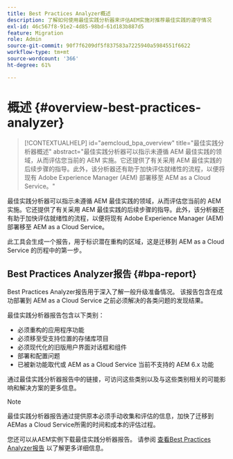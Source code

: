 ```yaml
---
title: Best Practices Analyzer概述
description: 了解如何使用最佳实践分析器来评估AEM实施对推荐最佳实践的遵守情况
exl-id: 46c567f8-91e2-4d85-98bd-61d183b887d5
feature: Migration
role: Admin
source-git-commit: 90f7f6209df5f837583a7225940a5984551f6622
workflow-type: tm+mt
source-wordcount: '366'
ht-degree: 61%

---
```


# 概述 {#overview-best-practices-analyzer}

>[!CONTEXTUALHELP]
>id="aemcloud_bpa_overview"
>title="最佳实践分析器概述"
>abstract="最佳实践分析器可以指示未遵循 AEM 最佳实践的领域，从而评估您当前的 AEM 实施。它还提供了有关采用 AEM 最佳实践的后续步骤的指导。此外，该分析器还有助于加快评估就绪性的流程，以便将现有 Adobe Experience Manager (AEM) 部署移至 AEM as a Cloud Service。"

最佳实践分析器可以指示未遵循 AEM 最佳实践的领域，从而评估您当前的 AEM 实施。它还提供了有关采用 AEM 最佳实践的后续步骤的指导。此外，该分析器还有助于加快评估就绪性的流程，以便将现有 Adobe Experience Manager (AEM) 部署移至 AEM as a Cloud Service。

此工具会生成一个报告，用于标识潜在重构的区域，这是迁移到 AEM as a Cloud Service 的历程中的第一步。

## Best Practices Analyzer报告 {#bpa-report}

Best Practices Analyzer报告用于深入了解一般升级准备情况。 该报告包含在成功部署到 AEM as a Cloud Service 之前必须解决的各类问题的发现结果。

最佳实践分析器报告包含以下类别：

* 必须重构的应用程序功能
* 必须移至受支持位置的存储库项目
* 必须现代化的旧版用户界面对话框和组件
* 部署和配置问题
* 已被新功能取代或 AEM as a Cloud Service 当前不支持的 AEM 6.x 功能

通过最佳实践分析器报告中的链接，可访问这些类别以及与这些类别相关的可能影响和解决方案的更多信息。

>[!NOTE]
>最佳实践分析器报告通过提供原本必须手动收集和评估的信息，加快了迁移到AEMas a Cloud Service所需的时间和成本的评估过程。

您还可以从AEM实例下载最佳实践分析器报告。 请参阅 [查看Best Practices Analyzer报告](/help/journey-migration/best-practices-analyzer/using-best-practices-analyzer.md#viewing-report) 以了解更多详细信息。

